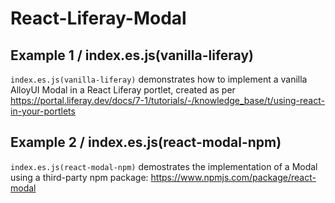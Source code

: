 # React-Liferay-Modal

## Example 1 / index.es.js(vanilla-liferay)

`index.es.js(vanilla-liferay)` demonstrates how to implement a vanilla AlloyUI Modal in a React Liferay portlet, created as per https://portal.liferay.dev/docs/7-1/tutorials/-/knowledge_base/t/using-react-in-your-portlets

## Example 2 / index.es.js(react-modal-npm)

`index.es.js(react-modal-npm)` demostrates the implementation of a Modal using a third-party npm package: https://www.npmjs.com/package/react-modal
